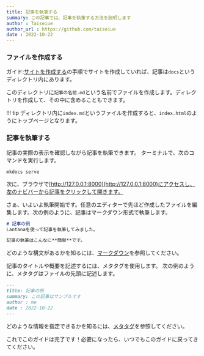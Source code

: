 ```yaml
---
title: 記事を執筆する
summary: この記事では、記事を執筆する方法を説明します
author : Taiseiue
author_url : https://github.com/taiseiue
date : 2022-10-22
---
```


### ファイルを作成する
ガイド:[サイトを作成する](/guide/2_create)の手順でサイトを作成していれば、記事は`docs`というディレクトリ内にあります。

このディレクトリに`記事の名前.md`という名前でファイルを作成します。ディレクトリを作成して、その中に含めることもできます。

!!! tip
    ディレクトリ内に`index.md`というファイルを作成すると、`index.html`のようにトップページとなります。

### 記事を執筆する
記事の実際の表示を確認しながら記事を執筆できます。
ターミナルで、次のコマンドを実行します。

```shell
mkdocs serve
```

次に、ブラウザで[http://127.0.0.1:8000](http://127.0.0.1:8000)にアクセスし、左のナビバーから記事をクリックして開きます。

さぁ、いよいよ執筆開始です。任意のエディターで先ほど作成したファイルを編集します。次の例のように、記事はマークダウン形式で執筆します。

```markdown
# 記事の例
Lantanaを使って記事を執筆してみました。

記事の執筆はこんなに**簡単**です。
```

どのような構文があるかを知るには、[マークダウン](/cheatsheet/markdown)を参照してください。

記事のタイトルや概要を記述するには、メタタグを使用します。
次の例のように、メタタグはファイルの先頭に記述します。

```markdown
---
title: 記事の例
summary: この記事はサンプルです
author : me
date : 2022-10-22
---
```

どのような情報を指定できるかを知るには、[メタタグ](/cheatsheet/metatag)を参照してください。

これでこのガイドは完了です！必要になったら、いつでもこのガイドに戻ってきてください。